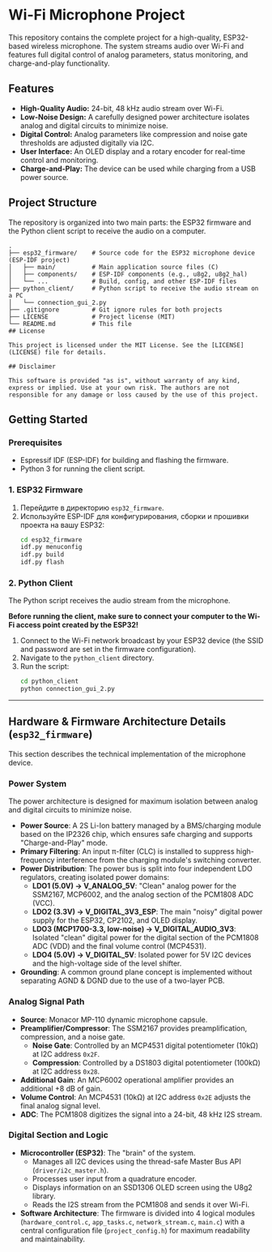 # Wi-Fi Microphone Project


This repository contains the complete project for a high-quality, ESP32-based wireless microphone. The system streams audio over Wi-Fi and features full digital control of analog parameters, status monitoring, and charge-and-play functionality.

## Features

*   **High-Quality Audio:** 24-bit, 48 kHz audio stream over Wi-Fi.
*   **Low-Noise Design:** A carefully designed power architecture isolates analog and digital circuits to minimize noise.
*   **Digital Control:** Analog parameters like compression and noise gate thresholds are adjusted digitally via I2C.
*   **User Interface:** An OLED display and a rotary encoder for real-time control and monitoring.
*   **Charge-and-Play:** The device can be used while charging from a USB power source.

## Project Structure


The repository is organized into two main parts: the ESP32 firmware and the Python client script to receive the audio on a computer.

```
.
├── esp32_firmware/    # Source code for the ESP32 microphone device (ESP-IDF project)
│   ├── main/          # Main application source files (C)
│   ├── components/    # ESP-IDF components (e.g., u8g2, u8g2_hal)
│   └── ...            # Build, config, and other ESP-IDF files
├── python_client/     # Python script to receive the audio stream on a PC
│   └── connection_gui_2.py
├── .gitignore         # Git ignore rules for both projects
├── LICENSE            # Project license (MIT)
└── README.md          # This file
## License

This project is licensed under the MIT License. See the [LICENSE](LICENSE) file for details.

## Disclaimer

This software is provided "as is", without warranty of any kind, express or implied. Use at your own risk. The authors are not responsible for any damage or loss caused by the use of this project.
```


## Getting Started

### Prerequisites

*   Espressif IDF (ESP-IDF) for building and flashing the firmware.
*   Python 3 for running the client script.

### 1. ESP32 Firmware

1.  Перейдите в директорию `esp32_firmware`.
2.  Используйте ESP-IDF для конфигурирования, сборки и прошивки проекта на вашу ESP32:
    ```bash
    cd esp32_firmware
    idf.py menuconfig
    idf.py build
    idf.py flash
    ```

### 2. Python Client

The Python script receives the audio stream from the microphone.

**Before running the client, make sure to connect your computer to the Wi-Fi access point created by the ESP32!**

1.  Connect to the Wi-Fi network broadcast by your ESP32 device (the SSID and password are set in the firmware configuration).
2.  Navigate to the `python_client` directory.
3.  Run the script:
    ```bash
    cd python_client
    python connection_gui_2.py
    ```

---

## Hardware & Firmware Architecture Details (`esp32_firmware`)

This section describes the technical implementation of the microphone device.

### Power System

The power architecture is designed for maximum isolation between analog and digital circuits to minimize noise.

*   **Power Source**: A 2S Li-Ion battery managed by a BMS/charging module based on the IP2326 chip, which ensures safe charging and supports "Charge-and-Play" mode.
*   **Primary Filtering**: An input π-filter (CLC) is installed to suppress high-frequency interference from the charging module's switching converter.
*   **Power Distribution**: The power bus is split into four independent LDO regulators, creating isolated power domains:
    *   **LDO1 (5.0V) → V_ANALOG_5V**: "Clean" analog power for the SSM2167, MCP6002, and the analog section of the PCM1808 ADC (VCC).
    *   **LDO2 (3.3V) → V_DIGITAL_3V3_ESP**: The main "noisy" digital power supply for the ESP32, CP2102, and OLED display.
    *   **LDO3 (MCP1700-3.3, low-noise) → V_DIGITAL_AUDIO_3V3**: Isolated "clean" digital power for the digital section of the PCM1808 ADC (VDD) and the final volume control (MCP4531).
    *   **LDO4 (5.0V) → V_DIGITAL_5V**: Isolated power for 5V I2C devices and the high-voltage side of the level shifter.
*   **Grounding**: A common ground plane concept is implemented without separating AGND & DGND due to the use of a two-layer PCB.

### Analog Signal Path

*   **Source**: Monacor MP-110 dynamic microphone capsule.
*   **Preamplifier/Compressor**: The SSM2167 provides preamplification, compression, and a noise gate.
    *   **Noise Gate**: Controlled by an MCP4531 digital potentiometer (10kΩ) at I2C address `0x2F`.
    *   **Compression**: Controlled by a DS1803 digital potentiometer (100kΩ) at I2C address `0x28`.
*   **Additional Gain**: An MCP6002 operational amplifier provides an additional +8 dB of gain.
*   **Volume Control**: An MCP4531 (10kΩ) at I2C address `0x2E` adjusts the final analog signal level.
*   **ADC**: The PCM1808 digitizes the signal into a 24-bit, 48 kHz I2S stream.

### Digital Section and Logic

*   **Microcontroller (ESP32)**: The "brain" of the system.
    *   Manages all I2C devices using the thread-safe Master Bus API (`driver/i2c_master.h`).
    *   Processes user input from a quadrature encoder.
    *   Displays information on an SSD1306 OLED screen using the U8g2 library.
    *   Reads the I2S stream from the PCM1808 and sends it over Wi-Fi.
*   **Software Architecture**: The firmware is divided into 4 logical modules (`hardware_control.c`, `app_tasks.c`, `network_stream.c`, `main.c`) with a central configuration file (`project_config.h`) for maximum readability and maintainability.
